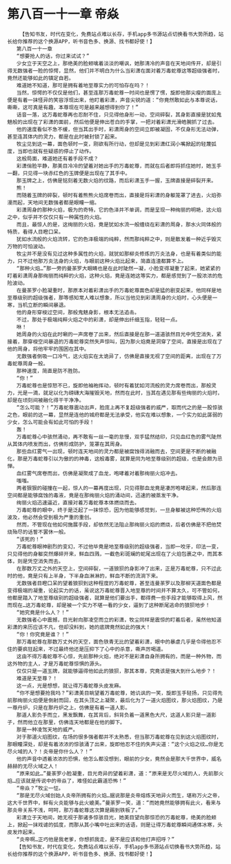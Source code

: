 # 第八百一十一章 帝焱
        【告知书友，时代在变化，免费站点难以长存，手机app多书源站点切换看书大势所趋，站长给你推荐的这个换源APP，听书音色多、换源、找书都好使！】
       第八百一十一章
       “想要抢人的话，你过来试试？”
       少女立于天空之上，那绝美的脸颊噙着淡淡的嘲讽，她那清冷的声音在天地间传开，却是引得无数强者一脸的惊愕，显然，他们并不明白为什么当彩潇在面对着万毒蛇尊这等超级强者时，竟然还能够如此的镇定自若。
       难道她不知道，那可是拥有着地至尊实力的可怕存在吗？！
       当然，惊愕的不仅仅是他们，甚至连那万毒蛇尊一时间也是愣了愣，旋即他那尖瘦的面庞上便是有着一抹怪异的笑容浮现出来，他盯着彩潇，声音尖锐的道：“你竟然敢如此与本尊说话，嘶嘶，这可真是有趣，本尊现在可是越来越想得到你了！”
       话音一落，这万毒蛇尊再也忍耐不住，只见得他身形一动，空间碎裂，其身影直接是犹如鬼魅般的出现在了彩潇的面前，然后他便是伸出苍白的手掌，一把对着彩潇光滑皓腕抓了过去。
       他的速度看似不急不缓，但当其出手时，彩潇周身的空间立即被凝固，不仅身形无法动弹，甚至连其体内的灵力，都是在此时被封锁了起来。
       牧尘见到这一幕，面色顿时一变，刚欲有所行动，但却是见到彩潇红润小嘴掀起的轻蔑弧度，当即也就有些疑惑的停止了动作。
       这般局面，难道她还有着手段不成？
       彩潇俏脸平静，那美目冷冷的望着对她出手的万毒蛇尊，而就在后者即将抓住她时，她玉手一翻，只见得一块赤红色的玉牌便是出现在了其手中。
       那玉牌之上，仿佛是铭刻着无数火焰的纹路，而后彩潇玉手一握，玉牌直接是碎裂开来。
       熊！
       而随着玉牌的碎裂，顿时有着熊熊火焰席卷而出，直接是将彩潇的身躯笼罩了进去，火焰弥漫而起，天地间无数强者都是眼瞳一缩。
       彩潇周身的那种火焰，极为的奇特，它的色泽并不单调，而是呈现一种绚丽的明艳，这火焰之中，似乎并不仅仅只有一种属性的火焰。
       而且，最惊人的是，这绚丽的火焰，竟是犹如水流一般缠绕在彩潇的周身，那水火同体般的特质，看得人目瞪口呆。
       犹如水流般的火焰流转，它的色泽极端的纯粹，然而那纯粹之中，则是散发着一种近乎毁灭万物的可怕波动。
       牧尘并不是没有见过这种多属性的火焰，就犹如那柳炎修炼的万炎法身，也是有着类似的能力，只不过他那万炎法身的火焰，与眼前这种火焰比起来，简直连渣都算不上。
       “那种火焰…”那一旁的曼荼罗大眼睛也是在此时陡然一凝，小脸变得凝重了起来，她紧紧的盯着彩潇周身那绚丽而纯粹的火焰，这种火焰，竟是连她这等实力，都是感觉到了一股浓浓的危险波动。
       在曼荼罗小脸凝重时，那原本对着彩潇出手的万毒蛇尊面色却是猛的剧变起来，他同样是地至尊级别的超级强者，那等感知常人难以想象，所以当他见到彩潇周身的火焰时，心头便是一寒，当机立断的瞬间暴退。
       他的身形穿梭过空间，那般鬼魅身影，根本无法追击。
       不过，那处于极端纯粹火焰之中的彩潇，却是伸出纤细玉指，轻轻一点。
       咻！
       她周身的火焰在此时唰的一声席卷了出来，然后直接是在那一道道骇然目光中凭空消失，紧接着，那穿梭空间暴退的万毒蛇尊突然失声惊叫，因为那火焰竟是洞穿了空间，直接是出现在了他的周身，将他牢牢的围困在其中。
       无数强者倒吸一口冷气，这火焰实在太诡异了，仿佛是直接无视了空间的距离，出现在了万毒蛇尊周身一般。
       那种速度，简直是防不胜防。
       “你！”
       万毒蛇尊也是惊怒不已，旋即他袖袍挥动，顿时有着犹如河流般的灵力席卷而出，那般灵力，光是一滴，就足以化为磅礴大海摧毁天地，然而在此时，当其在遇见那有些绚丽的火焰时，却是在顷刻间被融化得干干净净。
       “怎么可能？！”万毒蛇尊震动出声，脸庞上再不复超级强者的威严，取而代之的是一股惊骇之色，眼前的这一幕，显然是连他的城府都是无法承受，他实在难以想象，一个实力如此孱弱的少女，怎么可能会有如此可怕的手段！
       轰！
       万毒蛇尊心中骇然涌动，再不敢有一丝一毫的怠慢，双手猛然结印，只见血红色的雾气陡然从其体内喷发而出，仿佛形成防护，笼罩在其周身。
       那些血红雾气一出现，顿时连天地间的灵力都是被腐蚀得消融而去，空间更是不断的被融化，那是万毒蛇尊引以为傲的的神毒，这般毒雾，就算是同为地至尊级别的超级，也是会颇为忌惮。
       血红雾气席卷而出，仿佛是凝聚成了血龙，咆哮着对着那绚丽火焰冲去。
       嗤嗤。
       两者狠狠的碰撞在一起，惊人的一幕再度出现，只见得那血龙竟是凄厉咆哮起来，然后那连空间都是能够腐蚀的毒液，竟是在那绚丽火焰的涌动间，迅速的被蒸发干净。
       绚丽火焰迅速逼近，直接对着万毒蛇尊本体燃烧而去。
       万毒蛇尊的眼中，终于是泛起了一抹惊恐，因为他能够感觉到，一旦身躯被这种恐怖的火焰波及，他必然会受到极为严重的重创。
       然而，不管现在他如何施展手段，却依然无法阻止那绚丽火焰的燃烧，后者仿佛是不把他焚烧殆尽的话誓不罢休一般。
       “该死的！”
       万毒蛇尊眼神剧烈的变幻，不过他毕竟是地至尊级别的超级强者，当即一咬牙，印法一变，只见得他的身躯突然爆碎开来，鲜血四溅，一截色彩斑斓的蛇尾出现在了火焰包裹之中，而其本体，则是凭空消失而去。
       在那数万丈之外的天空上，空间碎裂，一道狼狈的身影冲了出来，正是万毒蛇尊，只不过此时的他，竟是只有上半身，下半身血淋淋的，鲜血不断的流淌下来。
       无数强者目瞪口呆的望着狼狈到这种程度的万毒蛇尊，甚至连曼荼罗以及那柳天道面色都是变得极端的凝重，论起实力的话，虽说这万毒蛇尊晋入地至尊的时间并不算太久，可不管如何，他都是踏入了地至尊级别的超级强者，就算是他们要出手，都得费一些手段才能够取得上风，然而现在…这万毒蛇尊，却是被一个实力不堪一看的少女，逼到了这种断尾逃命的狼狈地步！
       “她究竟是什么人？！”
       无数强者心中震撼，目光射向那凌空而立的彩潇，牧尘同样是震惊的盯着后者，虽然他知道彩潇的来历应该不凡，但却没料到，她的底牌竟然如此的强大！
       “你！你究竟是谁？！”
       那万毒蛇尊在那数万丈外的天空，面色铁青无比的望着彩潇，眼中的暴虐几乎是令得他忍不住的要疯狂起来，不过最终他还是压抑下了心中的杀意，嘶声厉喝道。
       这由不得万毒蛇尊不心惊，先前那种火焰，绝对不是彩潇自身所拥有的，而是一种外物，而这外物的主人，才是万毒蛇尊惊惧的源头。
       仅仅只是一道玉牌，就能够逼得他如此的狼狈，那其本尊，究竟该是强大到什么地步？！
       难道是天至尊？！
       这一点，光是想想，就让得万毒蛇尊头皮发麻。
       “你不是想要抢我吗？”彩潇美目眺望着万毒蛇尊，她讥讽的一笑，旋即玉手轻扬，只见得先前那绚丽火焰便是倒射而回，在其头顶之上凝聚，最后化为了一道火焰图纹，那火焰图纹，乃是一尊丹炉，只是在那丹炉之上，仿佛是有着一道人影。
       那道人影负手而立，黑发飘舞，在其背后，斜背负着一道黑色大尺，这道人影只是一道影子，然而他立在那里，仿佛连天地都是在他的脚下。
       那是一种凌驾天地的威严。
       对于那道火焰图纹，在场的很多强者都并不太熟悉，但当那万毒蛇尊在见到这火焰图纹时，那眼瞳深处，却是有着浓浓的惊骇涌了出来，旋即他忍不住的失声尖道：“这个火焰之纹…你是无尽火域的人？！炎帝是你什么人？！”
       他的声音中透着浓浓的恐惧，他怎么都没想到，眼前的少女，竟然会是那大千世界中，威名赫赫的无尽火域之人！
       “原来如此…”曼荼罗小脸凝重，目光奇异的望着彩潇，道：“原来是无尽火域的人，先前那火焰…应该就是传说中的帝焱了，难怪如此霸道恐怖！”
       “帝焱？”牧尘一怔。
       “那是无尽火域创始人炎帝所拥有的火焰…据说那是炎帝熔炼天地异火而生，堪称万火之帝，这大千世界中，鲜有火炎能够与此火媲美。”曼荼罗一笑，道：“而她竟然能够拥有此火，看来与那炎帝关系不浅，呵呵，那万毒蛇尊这次算是踢到铁板了。”
       彩潇立于天地间，她无视于那诸多惊骇目光，她美目望向那惊恐的万毒蛇尊，绝美的脸颊上，掀起一抹戏谑的弧度，而那从其小嘴中吐出来的话语，则是让得万毒蛇尊瞬间通体冰寒，头皮发炸起来。
       “炎帝啊…正巧他是我老爹，你想抓我走，是不是应该和他打声招呼？”
       【告知书友，时代在变化，免费站点难以长存，手机app多书源站点切换看书大势所趋，站长给你推荐的这个换源APP，听书音色多、换源、找书都好使！】